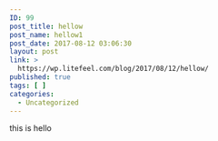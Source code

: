 ```yaml
---
ID: 99
post_title: hellow
post_name: hellow1
post_date: 2017-08-12 03:06:30
layout: post
link: >
  https://wp.litefeel.com/blog/2017/08/12/hellow/
published: true
tags: [ ]
categories:
  - Uncategorized
---
```

this is hello
